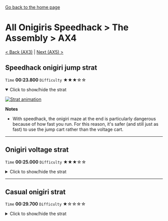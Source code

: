 [Go back to the home page](https://github.com/Doublevil/scbspeedrun)

# All Onigiris Speedhack > The Assembly > AX4

[< Back (AX3)](https://github.com/Doublevil/scbspeedrun/blob/main/levels/arb_sh/A/AX3.md) | [Next (AX5) >](https://github.com/Doublevil/scbspeedrun/blob/main/levels/arb_sh/A/AX5.md)

## Speedhack onigiri jump strat

`Time` **00:23.800** `Difficulty` ★★★☆☆
<details open>
  <summary>Click to show/hide the strat</summary>

  [![Strat animation](https://github.com/Doublevil/scbspeedrun/blob/main/media/levels/A/AX4_S_OnigiriJump.webp)](https://github.com/Doublevil/scbspeedrun/blob/main/media/levels/A/AX4_S_OnigiriJump.mp4?raw=true)

  **Notes**
  - With speedhack, the onigiri maze at the end is particularly dangerous because of how fast you run. For this reason, it's safer (and still just as fast) to use the jump cart rather than the voltage cart.
</details>

---
## Onigiri voltage strat

`Time` **00:25.000** `Difficulty` ★★★☆☆
<details>
  <summary>Click to show/hide the strat</summary>

  [![Strat animation](https://github.com/Doublevil/scbspeedrun/blob/main/media/levels/A/AX4_VoltageOnigiri.webp)](https://github.com/Doublevil/scbspeedrun/blob/main/media/levels/A/AX4_VoltageOnigiri.mp4?raw=true)

  **Notes**
  - It's pretty easy to cut the cycle at the start. Just make sure you buffer an input to trigger the voltage cart.
  - Sadly, we haven't been able to find a way to skip anything else on that level.
  - It's surprisingly hard to go fast in the glitch maze in the end, so you might want to slow down a bit to make sure you don't have to restart the level (it's a long one).
</details>

---
## Casual onigiri strat

`Time` **00:29.700** `Difficulty` ★☆☆☆☆
<details>
  <summary>Click to show/hide the strat</summary>

  [![Strat animation](https://github.com/Doublevil/scbspeedrun/blob/main/media/levels/A/AX4_CasualOnigiri.webp)](https://github.com/Doublevil/scbspeedrun/blob/main/media/levels/A/AX4_CasualOnigiri.mp4?raw=true)
</details>
